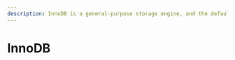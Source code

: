 ```yaml
---
description: InnoDB is a general-purpose storage engine, and the default in MariaDB.
---
```


# InnoDB

